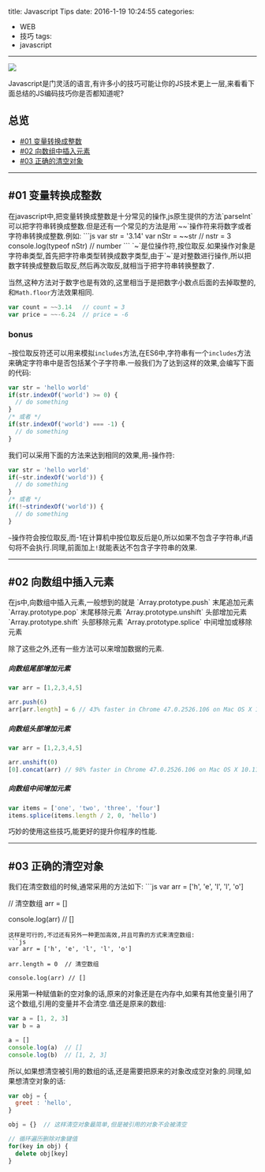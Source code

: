 title: Javascript Tips
date: 2016-1-19 10:24:55
categories:
- WEB
- 技巧
tags:
- javascript
---
![](/blog/css/images/tips.jpg)

Javascript是门灵活的语言,有许多小的技巧可能让你的JS技术更上一层,来看看下面总结的JS编码技巧你是否都知道呢?


## 总览
* [#01 变量转换成整数](#01)
* [#02 向数组中插入元素](#02)
* [#03 正确的清空对象](#03)

***
<h2 id="01">#01 变量转换成整数</h2>
在javascript中,把变量转换成整数是十分常见的操作,js原生提供的方法`parseInt`可以把字符串转换成整数.但是还有一个常见的方法是用`~~`操作符来将数字或者字符串转换成整数.例如:
```js
var str = '3.14'
var nStr = ~~str  // nstr = 3
console.log(typeof nStr)  // number
```
`~`是位操作符,按位取反.如果操作对象是字符串类型,首先把字符串类型转换成数字类型,由于`~`是对整数进行操作,所以把数字转换成整数后取反,然后再次取反,就相当于把字符串转换整数了. 

当然,这种方法对于数字也是有效的,这里相当于是把数字小数点后面的去掉取整的,和`Math.floor`方法效果相同.
```js
var count = ~~3.14   // count = 3
var price = ~~-6.24  // price = -6
```

### bonus
`~`按位取反符还可以用来模拟`includes`方法,在ES6中,字符串有一个`includes`方法来确定字符串中是否包括某个子字符串.一般我们为了达到这样的效果,会编写下面的代码:
```js
var str = 'hello world'
if(str.indexOf('world') >= 0) {
  // do something
}
/* 或者 */
if(str.indexOf('world') === -1) {
  // do something
}
```

我们可以采用下面的方法来达到相同的效果,用`~`操作符:
```js
var str = 'hello world'
if(~str.indexOf('world')) {
  // do something
}
/* 或者 */
if(!~strindexOf('world')) {
  // do something
}
```
`~`操作符会按位取反,而-1在计算机中按位取反后是0,所以如果不包含子字符串,if语句将不会执行.同理,前面加上`!`就能表达不包含子字符串的效果.


***
<h2 id="02">#02 向数组中插入元素</h2>
在js中,向数组中插入元素,一般想到的就是
`Array.prototype.push`     末尾追加元素
`Array.prototype.pop`      末尾移除元素
`Array.prototype.unshift`  头部增加元素
`Array.prototype.shift`    头部移除元素
`Array.prototype.splice`   中间增加或移除元素

除了这些之外,还有一些方法可以来增加数据的元素.
##### 向数组尾部增加元素
```js
var arr = [1,2,3,4,5]

arr.push(6)
arr[arr.length] = 6 // 43% faster in Chrome 47.0.2526.106 on Mac OS X 10.11.1
```
##### 向数组头部增加元素
```js
var arr = [1,2,3,4,5]

arr.unshift(0)
[0].concat(arr) // 98% faster in Chrome 47.0.2526.106 on Mac OS X 10.11.1
```
##### 向数组中间增加元素
```js
var items = ['one', 'two', 'three', 'four']
items.splice(items.length / 2, 0, 'hello')
```
巧妙的使用这些技巧,能更好的提升你程序的性能.


***
<h2 id="03">#03 正确的清空对象</h2>
我们在清空数组的时候,通常采用的方法如下:
```js
var arr = ['h', 'e', 'l', 'l', 'o']

// 清空数组
arr = []

console.log(arr)  // []
```
这样是可行的,不过还有另外一种更加高效,并且可靠的方式来清空数组:
```js
var arr = ['h', 'e', 'l', 'l', 'o']

arr.length = 0  // 清空数组

console.log(arr) // []
```

采用第一种赋值新的空对象的话,原来的对象还是在内存中,如果有其他变量引用了这个数组,引用的变量并不会清空.值还是原来的数组:
```js
var a = [1, 2, 3]
var b = a

a = []
console.log(a)  // []
console.log(b)  // [1, 2, 3]
```
所以,如果想清空被引用的数组的话,还是需要把原来的对象改成空对象的.同理,如果想清空对象的话:
```js
var obj = {
  greet : 'hello',
}

obj = {}  // 这样清空对象最简单,但是被引用的对象不会被清空

// 循环遍历删除对象键值
for(key in obj) {
  delete obj[key]
}
```